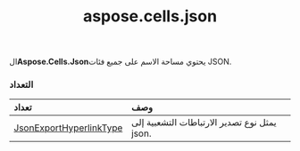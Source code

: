 ﻿---
title: aspose.cells.json
second_title: Aspose.Cells for Python via .NET API المراجع
description:
type: docs
weight: 10
url: /ar/python-net/aspose.cells.json/
is_root: false
---
 ال**Aspose.Cells.Json**يحتوي مساحة الاسم على جميع فئات JSON.

###  التعداد
| تعداد| وصف|
| :- | :- |
| [JsonExportHyperlinkType](/cells/ar/python-net/aspose.cells.json/jsonexporthyperlinktype) | يمثل نوع تصدير الارتباطات التشعبية إلى json.|


